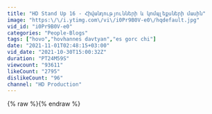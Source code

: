 ```yaml
---
title: "HD Stand Up 16 ֊ Հիվանդությունների և կոմպլեքսների մասին"
image: "https:\/\/i.ytimg.com\/vi\/i0Pr9B0V-e0\/hqdefault.jpg"
vid_id: "i0Pr9B0V-e0"
categories: "People-Blogs"
tags: ["hovo","hovhannes davtyan","es gorc chi"]
date: "2021-11-01T02:48:15+03:00"
vid_date: "2021-10-30T15:00:32Z"
duration: "PT24M59S"
viewcount: "93611"
likeCount: "2795"
dislikeCount: "96"
channel: "HD Production"
---
```

{% raw %}{% endraw %}
